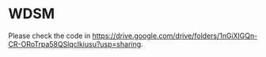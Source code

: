 # WDSM

Please check the code in https://drive.google.com/drive/folders/1nGiXlGQn-CR-ORoTrpa58QSlqcIkiusu?usp=sharing.
